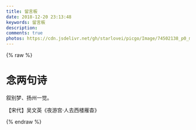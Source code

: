 ```yaml
---
title: 留言板
date: 2018-12-20 23:13:48
keywords: 留言板
description: 
comments: true
photos: https://cdn.jsdelivr.net/gh/starlovei/picgo/Image/74502138_p0_master1200.jpg
---
```

{% raw %}
<div class="entry-content">
  <div class="poem-wrap">
    <div class="poem-border poem-left">
    </div>
    <div class="poem-border poem-right">
    </div>
    <h1>
    念两句诗</h1>
    <p id="poem">
    叙别梦、扬州一觉。</p>
    <p id="info">
    【宋代】吴文英《夜游宫·人去西楼雁杳》</p>
  </div>
</div>
{% endraw %}